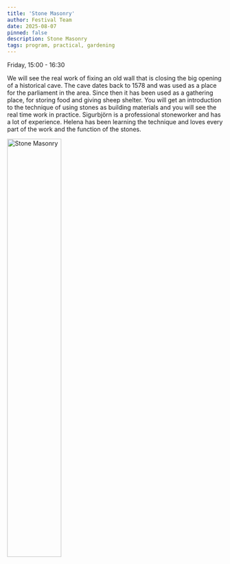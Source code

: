 ```yaml
---
title: 'Stone Masonry'
author: Festival Team
date: 2025-08-07
pinned: false
description: Stone Masonry
tags: program, practical, gardening
---
```


<script>
    import Image from  '$lib/Image.svelte'
</script>

Friday, 15:00 - 16:30

We will see the real work of fixing an old wall that is closing the big opening of a historical cave. The cave dates back to 1578 and was used as a place for the parliament in the area. Since then it has been used as a gathering place, for storing food and giving sheep shelter. You will get an introduction to the technique of using stones as building materials and you will see the real time work in practice. Sigurbjörn is a professional stoneworker and has a lot of experience. Helena has been learning the technique and loves every part of the work and the function of the stones.

<Image 
  src='program/practical-gardening/4-stone-masonry.png'
  caption='Stone Masonry'
  alt='Stone Masonry'
  width='50%'/> 